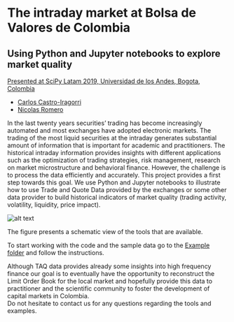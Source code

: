 # The intraday market at Bolsa de Valores de Colombia
## Using Python and Jupyter notebooks to explore market quality

[Presented at SciPy Latam 2019, Universidad de los Andes, Bogota, Colombia](https://github.com/nromerodiaz/SciPy2019/blob/master/TAQColombia.pdf)

* [Carlos Castro-Iragorri](https://ccastroiragorri.github.io/)
* [Nicolas Romero](https://github.com/nromerodiaz)

In the last twenty years securities’ trading has become increasingly automated and most exchanges have adopted electronic markets. The trading of the most liquid securities at the intraday generates substantial amount of information that is important for academic and practitioners. The historical intraday information provides insights with different applications such as the optimization of trading strategies, risk management, research on market microstructure and behavioral finance. However, the challenge is to process the data efficiently and accurately. This project provides a first step towards this goal.
We use Python and Jupyter notebooks to illustrate how to use Trade and Quote Data provided by the exchanges or some other data provider to build historical indicators of market quality (trading activity, volatility, liquidity, price impact). 

![alt text](https://github.com/nromerodiaz/SciPy2019/blob/master/IntradayF.png "Figure")

The figure presents a schematic view of the tools that are available.

To start working with the code and the sample data go to the [Example folder](https://github.com/nromerodiaz/SciPy2019/tree/master/Example) and follow the instructions. 

Although TAQ data provides already some insights into high frequency finance our goal is to eventually have the opportunity to reconstruct the Limit Order Book for the local market and hopefully provide this data to practitioner and the scientific community to foster the development of capital markets in Colombia.   
Do not hesitate to contact us for any questions regarding the tools and examples.

